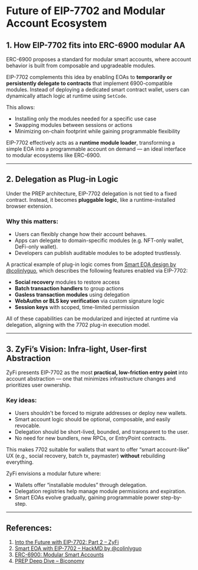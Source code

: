 # Future of EIP-7702 and Modular Account Ecosystem

## 1. How EIP-7702 fits into ERC-6900 modular AA

ERC-6900 proposes a standard for modular smart accounts, where account behavior is built from composable and upgradeable modules.

EIP-7702 complements this idea by enabling EOAs to **temporarily or persistently delegate to contracts** that implement 6900-compatible modules. Instead of deploying a dedicated smart contract wallet, users can dynamically attach logic at runtime using `SetCode`.

This allows:
- Installing only the modules needed for a specific use case  
- Swapping modules between sessions or actions  
- Minimizing on-chain footprint while gaining programmable flexibility

EIP-7702 effectively acts as a **runtime module loader**, transforming a simple EOA into a programmable account on demand — an ideal interface to modular ecosystems like ERC-6900.

---

## 2. Delegation as Plug-in Logic

Under the PREP architecture, EIP-7702 delegation is not tied to a fixed contract. Instead, it becomes **pluggable logic**, like a runtime-installed browser extension.

### Why this matters:
- Users can flexibly change how their account behaves.
- Apps can delegate to domain-specific modules (e.g. NFT-only wallet, DeFi-only wallet).
- Developers can publish auditable modules to be adopted trustlessly.

A practical example of plug-in logic comes from [Smart EOA design by @colinlyguo](https://hackmd.io/@colinlyguo/SyAZWMmr1x), which describes the following features enabled via EIP-7702:

- **Social recovery** modules to restore access  
- **Batch transaction handlers** to group actions  
- **Gasless transaction modules** using delegation  
- **WebAuthn or BLS key verification** via custom signature logic  
- **Session keys** with scoped, time-limited permission

All of these capabilities can be modularized and injected at runtime via delegation, aligning with the 7702 plug-in execution model.

---

## 3. ZyFi’s Vision: Infra-light, User-first Abstraction

ZyFi presents EIP-7702 as the most **practical, low-friction entry point** into account abstraction — one that minimizes infrastructure changes and prioritizes user ownership.

### Key ideas:
- Users shouldn't be forced to migrate addresses or deploy new wallets.
- Smart account logic should be optional, composable, and easily revocable.
- Delegation should be short-lived, bounded, and transparent to the user.
- No need for new bundlers, new RPCs, or EntryPoint contracts.

This makes 7702 suitable for wallets that want to offer “smart account-like” UX (e.g., social recovery, batch tx, paymaster) **without** rebuilding everything.

ZyFi envisions a modular future where:
- Wallets offer “installable modules” through delegation.
- Delegation registries help manage module permissions and expiration.
- Smart EOAs evolve gradually, gaining programmable power step-by-step.

---
## References:
1. [Into the Future with EIP-7702: Part 2 – ZyFi](https://zyfiofficial.medium.com/into-the-future-with-eip-7702-part-2-77860ed037db)  
2. [Smart EOA with EIP-7702 – HackMD by @colinlyguo](https://hackmd.io/@colinlyguo/SyAZWMmr1x)  
3. [ERC-6900: Modular Smart Accounts](https://eips.ethereum.org/EIPS/eip-6900)  
4. [PREP Deep Dive – Biconomy](https://blog.biconomy.io/prep-deep-dive/)